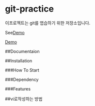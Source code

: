 # git-practice

이프로젝트는 git를 엽습하기 위한 저장소입니다.

See[Demo](링크)

<a href="https://www.google.com/">Demo</a>

##Documentaion

##Installation

###How To Start

###Dependency

###Features

##vi로작성하는 방법
